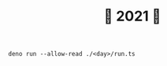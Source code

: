 <h1 align="center" border="none">
  <br/>
  🎄 2021 🎄
  <br/>
  <br/>
</h1>

```console
deno run --allow-read ./<day>/run.ts
```
